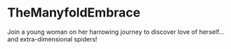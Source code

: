 # TheManyfoldEmbrace
Join a young woman on her harrowing journey to discover love of herself... and extra-dimensional spiders!
